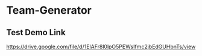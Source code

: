 # Team-Generator
## Test Demo Link
https://drive.google.com/file/d/1ElAFr8l0lpO5PEWsIfmc2jbEdGUHbnTs/view